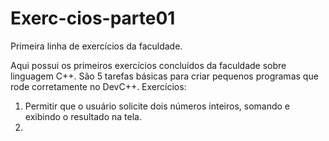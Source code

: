 # Exerc-cios-parte01
Primeira linha de exercícios da faculdade.

  Aqui possui os primeiros exercícios concluídos da faculdade sobre linguagem C++. 
São 5 tarefas básicas para criar pequenos programas que rode corretamente no DevC++.
Exercícios:
1) Permitir que o usuário solicite dois números inteiros, somando e exibindo o resultado na tela.
2) 

